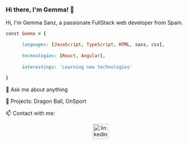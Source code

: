 ### Hi there, I'm Gemma! 👋

Hi, I'm Gemma Sanz, a passionate FullStack web developer from Spain.

```ruby
const Gemma = {

      languages: [JavaScript, TypeScript, HTML, sass, css],
  
      technologies: [React, Angular],
  
      interestings: 'Learning new technologies'
  
}
```

💬 Ask me about anything

🔭 Projects: Dragon Ball, OnSport

📫 Contact with me:


<p align="center">
<a href=https://www.linkedin.com/in/gemma-sanz-rabadan/><img src=https://trello-attachments.s3.amazonaws.com/5edcc7367102c32f7a0d5304/5f736cfbeeac638f785cdc5a/4e229c905174c7a56f2760f23a6b2fc4/linkedin.svg alt='linkedin' height=40px alt='Linkedin'></img></a>
</p>

<!--
**gemmas95/gemmas95** is a ✨ _special_ ✨ repository because its `README.md` (this file) appears on your GitHub profile.

Here are some ideas to get you started:

- 🔭 I’m currently working on ...
- 🌱 I’m currently learning ...
- 👯 I’m looking to collaborate on ...
- 🤔 I’m looking for help with ...
- 💬 Ask me about ...
- 📫 How to reach me: ...
- 😄 Pronouns: ...
- ⚡ Fun fact: ...
-->
